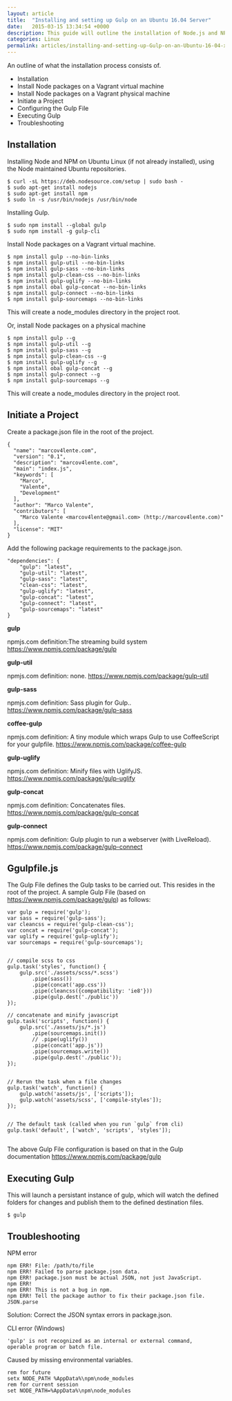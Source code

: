 ```yaml
---
layout: article
title:  "Installing and setting up Gulp on an Ubuntu 16.04 Server"
date:   2015-03-15 13:34:54 +0000
description: This guide will outline the installation of Node.js and NPM (Node Package Manager) on an Ubuntu 16.04 Linux operating system.
categories: Linux
permalink: articles/installing-and-setting-up-Gulp-on-an-Ubuntu-16-04-xenial-server.html
---
```

An outline of what the installation process consists of.
- Installation
- Install Node packages on a Vagrant virtual machine
- Install Node packages on a Vagrant physical machine
- Initiate a Project
- Configuring the Gulp File
- Executing Gulp
- Troubleshooting

## Installation
Installing Node and NPM on Ubuntu Linux (if not already installed), using the Node maintained Ubuntu repositories.
```
$ curl -sL https://deb.nodesource.com/setup | sudo bash -
$ sudo apt-get install nodejs
$ sudo apt-get install npm
$ sudo ln -s /usr/bin/nodejs /usr/bin/node

```

Installing Gulp.
```
$ sudo npm install --global gulp
$ sudo npm install -g gulp-cli
```


Install Node packages on a Vagrant virtual machine.
```
$ npm install gulp --no-bin-links
$ npm install gulp-util --no-bin-links
$ npm install gulp-sass --no-bin-links
$ npm install gulp-clean-css --no-bin-links
$ npm install gulp-uglify --no-bin-links
$ npm install obal gulp-concat --no-bin-links
$ npm install gulp-connect --no-bin-links
$ npm install gulp-sourcemaps --no-bin-links
```
This will create a node_modules directory in the project root.

Or, install Node packages on a physical machine
```
$ npm install gulp --g
$ npm install gulp-util --g
$ npm install gulp-sass --g
$ npm install gulp-clean-css --g
$ npm install gulp-uglify --g
$ npm install obal gulp-concat --g
$ npm install gulp-connect --g
$ npm install gulp-sourcemaps --g
```
This will create a node_modules directory in the project root.


## Initiate a Project
Create a package.json file in the root of the project.
```
{
  "name": "marcov4lente.com",
  "version": "0.1",
  "description": "marcov4lente.com",
  "main": "index.js",
  "keywords": [
    "Marco",
    "Valente",
    "Development"
  ],
  "author": "Marco Valente",
  "contributors": [
    "Marco Valente <marcov4lente@gmail.com> (http://marcov4lente.com)"
  ],
  "license": "MIT"
}
```

Add the following package requirements to the package.json.
```
"dependencies": {
    "gulp": "latest",
    "gulp-util": "latest",
    "gulp-sass": "latest",
    "clean-css": "latest",
    "gulp-uglify": "latest",
    "gulp-concat": "latest",
    "gulp-connect": "latest",
    "gulp-sourcemaps": "latest"
}
```
**gulp**

npmjs.com definition:The streaming build system
https://www.npmjs.com/package/gulp

**gulp-util**

npmjs.com definition: none.
https://www.npmjs.com/package/gulp-util

**gulp-sass**

npmjs.com definition: Sass plugin for Gulp..
https://www.npmjs.com/package/gulp-sass

**coffee-gulp**

npmjs.com definition: A tiny module which wraps Gulp to use CoffeeScript for your gulpfile.
https://www.npmjs.com/package/coffee-gulp

**gulp-uglify**

npmjs.com definition: Minify files with UglifyJS.
https://www.npmjs.com/package/gulp-uglify

**gulp-concat**

npmjs.com definition: Concatenates files.
https://www.npmjs.com/package/gulp-concat

**gulp-connect**

npmjs.com definition: Gulp plugin to run a webserver (with LiveReload).
https://www.npmjs.com/package/gulp-connect



## Ggulpfile.js
The Gulp File defines the Gulp tasks to be carried out. This resides in the root of the project. A sample Gulp File (based on https://www.npmjs.com/package/gulp) as follows:
```
var gulp = require('gulp');
var sass = require('gulp-sass');
var cleancss = require('gulp-clean-css');
var concat = require('gulp-concat');
var uglify = require('gulp-uglify');
var sourcemaps = require('gulp-sourcemaps');


// compile scss to css
gulp.task('styles', function() {
    gulp.src('./assets/scss/*.scss')
        .pipe(sass())
        .pipe(concat('app.css'))
        .pipe(cleancss({compatibility: 'ie8'}))
        .pipe(gulp.dest('./public'))
});

// concatenate and minify javascript
gulp.task('scripts', function() {
    gulp.src('./assets/js/*.js')
        .pipe(sourcemaps.init())
        // .pipe(uglify())
        .pipe(concat('app.js'))
        .pipe(sourcemaps.write())
        .pipe(gulp.dest('./public'));
});


// Rerun the task when a file changes
gulp.task('watch', function() {
    gulp.watch('assets/js', ['scripts']);
    gulp.watch('assets/scss', ['compile-styles']);
});


// The default task (called when you run `gulp` from cli)
gulp.task('default', ['watch', 'scripts', 'styles']);


```

The above Gulp File configuration is based on that in the Gulp documentation https://www.npmjs.com/package/gulp

## Executing Gulp
This will launch a persistant instance of gulp, which will watch the defined folders for changes and publish them to the defined destination files.
```
$ gulp
```

## Troubleshooting
NPM error

```
npm ERR! File: /path/to/file
npm ERR! Failed to parse package.json data.
npm ERR! package.json must be actual JSON, not just JavaScript.
npm ERR!
npm ERR! This is not a bug in npm.
npm ERR! Tell the package author to fix their package.json file. JSON.parse
```

Solution: Correct the JSON syntax errors in package.json.

CLI error (Windows)
```
'gulp' is not recognized as an internal or external command,
operable program or batch file.
```

Caused by missing environmental variables.
```
rem for future
setx NODE_PATH %AppData%\npm\node_modules
rem for current session
set NODE_PATH=%AppData%\npm\node_modules
```
